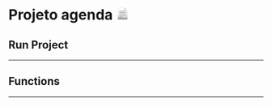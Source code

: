 <h1> Projeto agenda <img src="to_readme\docs.png" width="25" height="25"></img></h1>

<h2>Run Project</h2>
<hr>

<h2>Functions</h2>
<hr>
